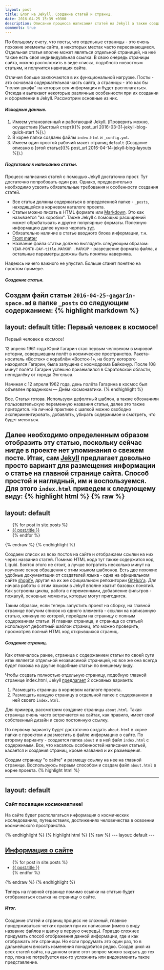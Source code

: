 ```yaml
---
layout: post
title: Блог на Jekyll. Создание статей и страниц.
date: 2016-04-25 15:39 +0300
description: Описание процесса написания статей на Jekyll а также создание отдельных статических страниц.
comments: true
---
```


По большому счету, что посты, что отдельные страницы - это очень похожие элементы сайта, в некоторых местах часто пересекающиеся. Отдельная статья вполне может являться отдельной страницей, на неё также есть своя индивидуальная ссылка. В свою очередь страницы сайта, можно расположить в виде списка, подобного новостным статьям, и получится навигация сайта.

Отличия больше заключаются в их функциональной нагрузке. Посты - это основная содержательная часть сайта, а страницы - это как бы "полки шкафа" на которых вся информация и будет располагаться. Отсюда и вытекают некоторые различные особенности при их создании и оформлении в Jekyll. Рассмотрим основные из них.

##### Исходные данные.

1. Имеем установленный и работающий Jekyll. (Проверить можно, осуществив [быстрый старт]({% post_url 2016-03-31-jekyll-blog-quick-start %}).)
2. В корне папки созданы файлы `index.html` и `_config.yml`.
3. Имеем один простой рабочий макет страниц `default` (Создание описано в [этой статье]({% post_url 2016-04-14-jekyll-blog-layouts %}).)

##### Подготовка к написанию статьи.

Процесс написания статей с помощью Jekyll достаточно прост. Тут достаточно попробовать один раз. Однако, предварительно необходимо усвоить обязательные требования и особенности создания статей.

- Все статьи должны содержаться в определенной папке - `_posts`, находящейся в корневом каталоге проекта.
- Статьи можно писать в HTML формате или [Markdown](https://daringfireball.net/projects/markdown/). Это как называется "из коробки". Также Jekyll с помощью расширений может обрабатывать и другие популярные форматы. Полезную информацию далее нужно черпать [тут](https://jekyllrb.com/docs/plugins/).
- Обязательно наличие в статье вводного блока информации, т.н. [Front matter](https://jekyllrb.com/docs/frontmatter/)
- Название файла статьи должно выглядеть следующим образом: `YEAR-MONTH-DAY-title.MARKUP`. `.MARKUP` - разрешение формата файла, а остальные параметры должны быть понятны наверняка.

Надеюсь ничего важного не упустил. Больше станет понятно на простом примере.

##### Создание статьи.

Создам файл статьи `2016-04-25-gagarin-space.md` в папке `_posts` со следующим содержанием:
{% highlight markdown %}
---
layout: default
title: Первый человек в космосе!
---
Первый человек в космосе!

12 апреля 1961 года Юрий Гагарин стал первым человеком в мировой истории, совершившим полёт в космическое пространство. Ракета-носитель «Восток» с кораблём «Восток-1», на борту которого находился Гагарин, была запущена с космодрома Байконур. После 108 минут полёта Гагарин успешно приземлился в Саратовской области, неподалёку от города Энгельса.

Начиная с 12 апреля 1962 года, день полёта Гагарина в космос был объявлен праздником — Днём космонавтики.
{% endhighlight %}

Все. Статья готова. Используем дефолтный шаблон, а также обозначили пользовательскую переменную названия статьи, далее это также пригодится. На личной практике с шапкой можно свободно экспериментировать, добавлять, убирать содержимое и смотреть, что будет меняться.

Далее необходимо определенным образом отобразить эту статью, поскольку сейчас нигде в проекте нет упоминания о свежем посте. Итак, сам [Jekyll](https://jekyllrb.com/docs/posts/#displaying-an-index-of-posts) предлагает довольно просто вариант для размещения информации о статье на главной странице сайта. Способ простой и наглядный, им и воспользуемся. Для этого `index.html` приведем к следующему виду:
{% highlight html %}
{% raw %}
---
layout: default
---
<ul>
  {% for post in site.posts %}
    <li>
      <a href="{{ post.url }}">{{ post.title }}</a>
    </li>
  {% endfor %}
</ul>
{% endraw %}
{% endhighlight %}

Создаем список из всех постов на сайте и отображаем ссылки на них через названия статей. Помимо HTML кода тут также содержится код Liquid. Боятся этого не стоит, а лучше потратить несколько минут на изучение основ обращения с этим языком шаблонов. Есть две похожие удобные документации от создателей языка - одна на официальном сайте [shopify](https://docs.shopify.com/themes/liquid), другая на их же официальном репозитории [GitHub'a](https://shopify.github.io/liquid/). Для начала работы с этим языком в Jekyll вполне хватит базовых понятий. Как устроены циклы, работа с переменными, добавление фильтров - пожалуй, основные моменты, которые могут пригодится.

Таким образом, если теперь запустить проект на сборку, на главной странице получим список из одного элемента - ссылки на написанную статью, кликнув по которой, перейдем на страницу с полным содержанием статьи. И главная страница, и страница со статьей используют дефолтный шаблон страниц, это можно проверить, просмотрев полный HTML код открывшихся страниц.

##### Создание страниц.

Как отмечалось ранее, страница с содержанием статьи по своей сути итак является отдельной независимой страницей, но все же она всегда будет похожа на другие подобные статьи по внешнему виду.

Чтобы создать полностью отдельную страницу, подобную главной странице index.html, Jekyll [предлагает](https://jekyllrb.com/docs/pages/#where-additional-pages-live) 2 основных варианта:

1. Размещать страницы в корневом каталоге проекта.
2. Размещать каждую страницу в отдельной папке с содержанием в ней своего `index.html`.

Для примера, рассмотрим создание страницы `about.html`. Такая страница очень часто встречается на сайтах, как правило, имеет свой собственный дизайн и свою постоянную ссылку.

По первому варианту будет достаточно создать `about.html` в корне папки с проектом и разместить в файле информацию о сайте. По второму варианту - создается папка `about` и в ней файл `index.html` с содержимым. Все, что касалось особенностей написания статьей, касается и создания страниц, кроме названия и их размещения.

Создам страницу "о сайте" и размещу ссылку на нее на главной странице. Воспользуюсь первым способом и создам файл `about.html` в корне проекта.
{% highlight html %}
<!-- about.html -->
---
layout: default
---
<h3>Сайт посвящен космонавтике!</h3>
<p>На сайте будет располагаться информация о космических исследованиях, путешествиях, достижениях человечества в освоении космического пространства.</p>
{% endhighlight %}
{% highlight html %}
{% raw %}
<!-- index.html -->
---
layout: default
---
<!-- Добавлена ссылка на страницу about.html -->
<h2><a href="/about.html">Информация о сайте</a></h2>
<ul>
  {% for post in site.posts %}
    <li>
      <a href="{{ post.url }}">{{ post.title }}</a>
    </li>
  {% endfor %}
</ul>
{% endraw %}
{% endhighlight %}

Теперь на главной странице помимо ссылки на статью будет отображаться ссылка на страницу о сайте.

##### Итог.

Создание статей и страниц процесс не сложный, главное придерживаться четких правил при их написании (имею в виду название файлов и шапку в первую очередь). Гораздо сложнее придумать способ отображения данной информации, где и как отображать эти страницы. Но если продумать это один раз, то в дальнейшем вносить изменения понадобится редко. Создав цикл из всех статей сайта, на данном этапе этот вопрос можно закрыть до тех пор, пока не потребуется как-то усложнить или видоизменить такое представление.
